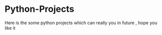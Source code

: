 # Python-Projects

Here is the some python projects which can really you in future , hope you like it
